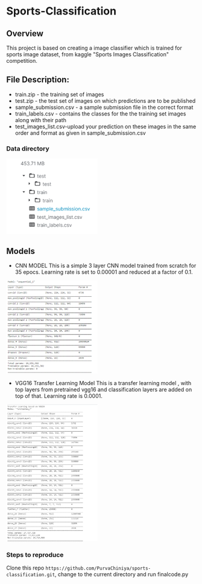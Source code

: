 # Sports-Classification

## Overview

   This project is based on creating a image classifier which is trained for sports image dataset, from kaggle  "Sports Images Classification" competition. 
## File Description:
* train.zip - the training set of images
* test.zip - the test set of images on which predictions are to be published
* sample_submission.csv - a sample submission file in the correct format
* train_labels.csv - contains the classes for the the training set images along with their path
* test_images_list.csv-upload your prediction on these images in the same order and format as given in sample_submission.csv

### Data directory
<p align="left">
  <img src="img/Capture1.PNG" alt="darts" width="48%">
</p>

## Models 

* CNN MODEL
 This is a simple 3 layer CNN model trained from scratch for 35 epocs. Learning rate is set to 0.00001 and reduced at a factor of 0.1. 
<p align="left">
  <img src="img/cnn_model.PNG" alt="darts" width="48%">
</p>

* VGG16 Transfer Learning Model
This is a transfer learning model , with top layers from pretrained vgg16 and classification layers are added on top of that. Learning rate is 0.0001.
<p align="left">
  <img src="img/vgg16_model.PNG" alt="darts" width="48%">
</p>
 
### Steps to reproduce
   Clone this repo ```https://github.com/PurvaChiniya/sports-classification.git```, change to the current directory and run finalcode.py
